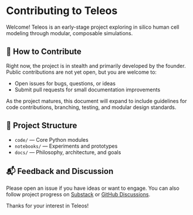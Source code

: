 # Contributing to Teleos

Welcome! Teleos is an early-stage project exploring in silico human cell modeling through modular, composable 
simulations.

## 🤝 How to Contribute

Right now, the project is in stealth and primarily developed by the founder. Public contributions are not yet open, 
but you are welcome to:

- Open issues for bugs, questions, or ideas
- Submit pull requests for small documentation improvements

As the project matures, this document will expand to include guidelines for code contributions, branching, testing, 
and modular design standards.

## 📂 Project Structure

- `code/` — Core Python modules
- `notebooks/` — Experiments and prototypes
- `docs/` — Philosophy, architecture, and goals

## 📬 Feedback and Discussion

Please open an issue if you have ideas or want to engage. You can also follow project progress on 
[Substack](https://teleos.substack.com) or [GitHub Discussions](https://github.com/max-p-value/Teleos/discussions).

Thanks for your interest in Teleos!

